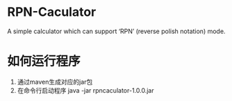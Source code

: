 # RPN-Caculator
A simple calculator which can  support ‘RPN’ (reverse polish notation) mode.


# 如何运行程序
1. 通过maven生成对应的jar包 
2. 在命令行启动程序 java -jar rpncaculator-1.0.0.jar
